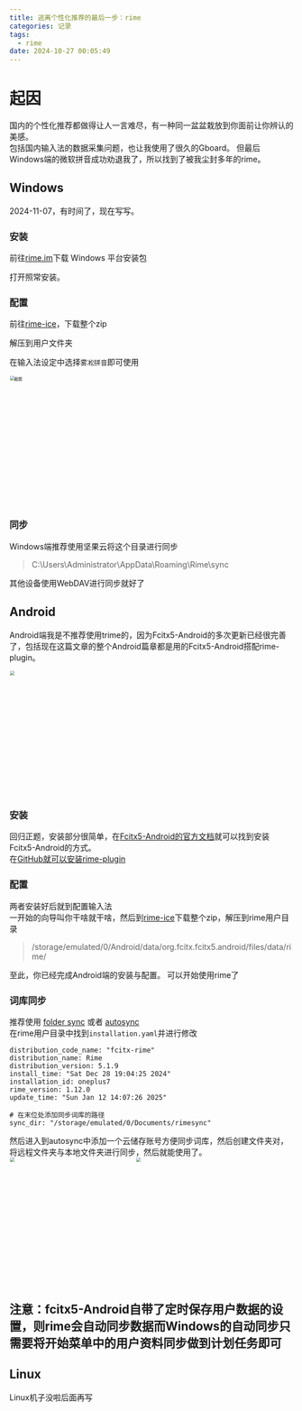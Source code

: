 ```yaml
---
title: 逃离个性化推荐的最后一步：rime
categories: 记录
tags:
  - rime
date: 2024-10-27 00:05:49
---
```


# 起因

国内的个性化推荐都做得让人一言难尽，有一种同一盆盆栽放到你面前让你辨认的美感。  
包括国内输入法的数据采集问题，也让我使用了很久的Gboard。
但最后Windows端的微软拼音成功劝退我了，所以找到了被我尘封多年的rime。

## Windows

2024-11-07，有时间了，现在写写。  

### 安装

前往[rime.im](https://rime.im/)下载 Windows 平台安装包  

打开照常安装。

### 配置

前往[rime-ice](https://github.com/iDvel/rime-ice)，下载整个zip  

解压到用户文件夹  

在输入法设定中选择`雾凇拼音`即可使用

<img title="" src="https://ghp.ci/https://github.com/LIPiston/picx-images-hosting/raw/master/20241107/QQ20241107-181618.60u9bvvftc.webp" alt="截图" style="zoom:50%;" width="458">

### 同步

Windows端推荐使用坚果云将这个目录进行同步

> C:\Users\Administrator\AppData\Roaming\Rime\sync

其他设备使用WebDAV进行同步就好了

## Android

Android端我是不推荐使用trime的，因为Fcitx5-Android的多次更新已经很完善了，包括现在这篇文章的整个Android篇章都是用的Fcitx5-Android搭配rime-plugin。

<img title="" src="https://jsd.cdn.zzko.cn/gh/LIPiston/picx-images-hosting@master/Screenshot_20241026-235509_Markor.5mnt47fxt0.png" alt="" style="zoom:50%;" width="441">

### 安装

回归正题，安装部分很简单，在[Fcitx5-Android的官方文档](https://fcitx5-android.github.io/installation/)就可以找到安装Fcitx5-Android的方式。  
在[GitHub就可以安装rime-plugin](https://github.com/fcitx5-android/fcitx5-android)

### 配置

两者安装好后就到配置输入法  
一开始的向导叫你干啥就干啥，然后到[rime-ice](https://github.com/iDvel/rime-ice)下载整个zip，解压到rime用户目录

> /storage/emulated/0/Android/data/org.fcitx.fcitx5.android/files/data/rime/

至此，你已经完成Android端的安装与配置。
可以开始使用rime了

### 词库同步

推荐使用 [folder sync](https://foldersync.io/) 或者 [autosync](https://play.google.com/store/apps/details?id=com.ttxapps.autosync)  
在rime用户目录中找到`installation.yaml`并进行修改  
```
distribution_code_name: "fcitx-rime"
distribution_name: Rime
distribution_version: 5.1.9
install_time: "Sat Dec 28 19:04:25 2024"
installation_id: oneplus7
rime_version: 1.12.0
update_time: "Sun Jan 12 14:07:26 2025"

# 在末位处添加同步词库的路径
sync_dir: "/storage/emulated/0/Documents/rimesync"
```
然后进入到autosync中添加一个云储存账号方便同步词库，然后创建文件夹对，将远程文件夹与本地文件夹进行同步，然后就能使用了。  
<img title="" src="https://ghp.ci/https://github.com/LIPiston/picx-images-hosting/raw/master/ae25378a-019b-4924-aa93-c23f1fdd0df4.1zicvbujso.webp" alt="" style="zoom:50%;" width="441">
<img title="" src="https://ghp.ci/https://github.com/LIPiston/picx-images-hosting/raw/master/image.45s2pjolj.webp" alt="" style="zoom:50%;" width="441">

注意：fcitx5-Android自带了定时保存用户数据的设置，则rime会自动同步数据而Windows的自动同步只需要将开始菜单中的用户资料同步做到计划任务即可
---


## Linux

Linux机子没啦后面再写